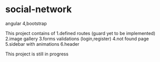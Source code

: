 # social-network
angular 4,bootstrap

This project contains of
1.defined routes (guard yet to be implemented)
2.image gallery
3.forms validations (login,register)
4.not found page
5.sidebar with animations
6.header


This project is still in progress
